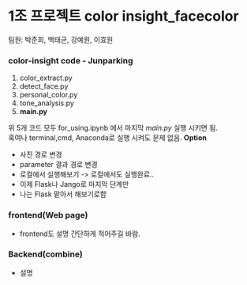 # **1조 프로젝트 color insight_facecolor** <br>
팀원: 박준희, 백태균, 강예원, 이효원


### color-insight code - Junparking
1. color_extract.py
2. detect_face.py
3. personal_color.py
4. tone_analysis.py
5. **main.py**

위 5개 코드 모두 for_using.ipynb 에서 마지막 _main.py_ 실행 시키면 됨. <br>
혹여나 terminal,cmd, Anaconda로 실행 시켜도 문제 없음.
**Option**
* 사진 경로 변경
* parameter 결과 경로 변경
* 로컬에서 실행해보기 -> 로컬에서도 실행완료..
* 이제 Flask나 Jango로 마지막 단계만
* 나는 Flask 맡아서 해보기로함

### frontend(Web page) 

* frontend도 설명 간단하게 적어주길 바람.


### Backend(combine)

* 설명
